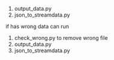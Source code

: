 1. output_data.py
2. json_to_streamdata.py

if has wrong data can run 
1. check_wrong.py  to remove wrong file
2. output_data.py
3. json_to_streamdata.py